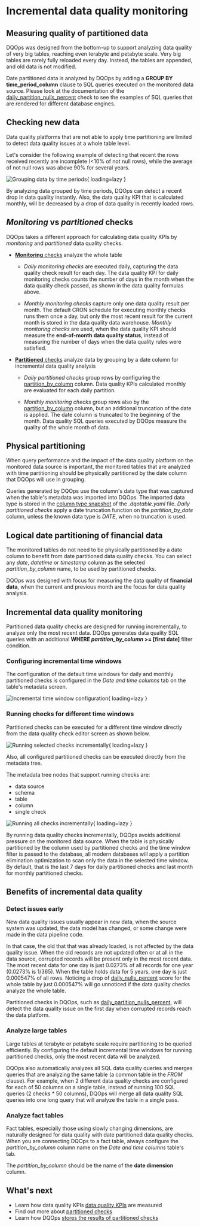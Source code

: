 # Incremental data quality monitoring

## Measuring quality of partitioned data
DQOps was designed from the bottom-up to support analyzing data quality of very big tables, reaching even terabyte and petabyte scale.
Very big tables are rarely fully reloaded every day. Instead, the tables are appended, and old data is not modified.

Date partitioned data is analyzed by DQOps by adding a **GROUP BY time_period_column** clause to SQL queries executed on the monitored data source.
Please look at the documentation of the [daily_partition_nulls_percent](../../checks/column/nulls/nulls-percent.md#daily-partition-nulls-percent)
check to see the examples of SQL queries that are rendered for different database engines.


## Checking new data
Data quality platforms that are not able to apply time partitioning are limited to detect data quality issues at a whole table level.

Let's consider the following example of detecting that recent the rows received recently are incomplete (<10% of not null rows), while
the average of not null rows was above 90% for several years.

![Grouping data by time periods](https://dqops.com/docs/images/concepts/grouping-by-time-periods/incremental_data_quality_by_time_periods_min.png){ loading=lazy }

By analyzing data grouped by time periods, DQOps can detect a recent drop in data quality instantly. Also, the data quality KPI that is
calculated monthly, will be decreased by a drop of data quality in recently loaded rows.


## _Monitoring_ vs _partitioned_ checks
DQOps takes a different approach for calculating data quality KPIs by *monitoring* and *partitioned* data quality checks.

 -  [**Monitoring** checks](../checks/monitoring-checks/monitoring-checks.md) analyze the whole table

     -  *Daily monitoring checks* are executed daily, capturing the data quality check result for each day. The data quality KPI for daily monitoring
        checks counts the number of days in the month when the data quality check passed, as shown in the data quality formulas above.

     -  *Monthly monitoring checks* capture only one data quality result per month. The default CRON schedule for executing monthly checks runs them
        once a day, but only the most recent result for the current month is stored in the data quality data warehouse.
        *Monthly monitoring checks* are used, when the data quality KPI should measure the **end-of-month data quality status**, instead
        of measuring the number of days when the data quality rules were satisfied.

 -  [**Partitioned** checks](../checks/partition-checks/partition-checks.md) analyze data by grouping by a date column
    for incremental data quality analysis

     -  *Daily partitioned checks* group rows by configuring the [partition_by_column](../checks/configuring-checks.md#table-level-partitioned-checks) column.
        Data quality KPIs calculated monthly are evaluated for each daily partition.

     -  *Monthly monitoring checks* group rows also by the [partition_by_column](../checks/configuring-checks.md#table-level-partitioned-checks) column,
        but an additional truncation of the date is applied. The date column is truncated to the beginning of the month. Data quality SQL queries
        executed by DQOps measure the quality of the whole month of data.


## Physical partitioning
When query performance and the impact of the data quality platform on the monitored data source is important, the monitored tables
that are analyzed with time partitioning should be physically partitioned by the date column that DQOps will use in grouping.

Queries generated by DQOps use the column's data type that was captured when the table's metadata was imported into DQOps.
The imported data type is stored in the [column type snapshot](../../reference/yaml/TableYaml.md#columntypesnapshotspec) of the *.dqotable.yaml* file.
*Daily partitioned checks* apply a date truncation function on the *partition_by_date* column, unless the known data type is *DATE*, when no truncation is used.


## Logical date partitioning of financial data
The monitored tables do not need to be physically partitioned by a date column to benefit from date partitioned data quality checks.
You can select any *date*, *datetime* or *timestamp* column as the selected *partition_by_column* name, to be used by partitioned checks.

DQOps was designed with focus for measuring the data quality of **financial data**, when the current and previous month are the focus
for data quality analysis.


## Incremental data quality monitoring
Partitioned data quality checks are designed for running incrementally, to analyze only the most recent data.
DQOps generates data quality SQL queries with an additional **WHERE *partition_by_column* >= [first date]** filter condition.

### **Configuring incremental time windows**
The configuration of the default time windows for daily and monthly partitioned checks is configured in the *Date and time columns* tab
on the table's metadata screen.

![Incremental time window configuration](https://dqops.com/docs/images/concepts/data-quality-kpis/time-partitioning-column-configuration-min.png){ loading=lazy }

### **Running checks for different time windows**
Partitioned checks can be executed for a different time window directly from the data quality check editor screen as shown below.

![Running selected checks incrementally](https://dqops.com/docs/images/concepts/data-quality-kpis/run-partitioned-checks-for-time-period-min.png){ loading=lazy }

Also, all configured partitioned checks can be executed directly from the metadata tree.

The metadata tree nodes that support running checks are:

- data source
- schema
- table
- column
- single check

![Running all checks incrementally](https://dqops.com/docs/images/concepts/data-quality-kpis/run-partitioned-checks-for-time-period-from-tree-min.png){ loading=lazy }

By running data quality checks incrementally, DQOps avoids additional pressure on the monitored data source.
When the table is physically partitioned by the column used by partitioned checks and the time window filter is passed to the database,
all modern databases will apply a partition elimination optimization to scan only the data in the selected time window.
By default, that is the last 7 days for daily partitioned checks and last month for monthly partitioned checks.

## Benefits of incremental data quality

### **Detect issues early**
New data quality issues usually appear in new data, when the source system was updated, the data model has changed,
or some change were made in the data pipeline code.

In that case, the old that that was already loaded, is not affected by the data quality issue.
When the old records are not updated often or at all in the data source, corrupted records will be present only in the most recent data. 
The most recent data for one day is just 0.0273%
of all records for one year (0.0273% is 1/365). When the table holds data for 5 years, one day is just 0.000547% of all rows.
Noticing a drop of [daily_nulls_percent](../../checks/column/nulls/nulls-percent.md#daily-nulls-percent) score for the whole
table by just 0.000547% will go unnoticed if the data quality checks analyze the whole table.

Partitioned checks in DQOps, such as [daily_partition_nulls_percent](../../checks/column/nulls/nulls-percent.md#daily-partition-nulls-percent),
will detect the data quality issue on the first day when corrupted records reach the data platform. 


### **Analyze large tables**
Large tables at terabyte or petabyte scale require partitioning to be queried efficiently. By configuring the default incremental time windows
for running partitioned checks, only the most recent data will be analyzed.

DQOps also automatically analyzes all SQL data quality queries and merges queries that are analyzing the same table (a common table in the *FROM* clause).
For example, when 2 different data quality checks are configured for each of 50 columns on a single table, instead of running 100 SQL queries (2 checks * 50 columns),
DQOps will merge all data quality SQL queries into one long query that will analyze the table in a single pass.


### **Analyze fact tables**
Fact tables, especially those using slowly changing dimensions, are naturally designed for data quality with date partitioned data quality checks.
When you are connecting DQOps to a fact table, always configure the *partition_by_column* column name on the *Date and time columns* table's tab.

The *partition_by_column* should be the name of the **date dimension** column.


## What's next
- Learn how data quality KPIs [data quality KPIs](./data-quality-kpis.md) are measured
- Find out more about [partitioned checks](../checks/partition-checks/partition-checks.md)
- Learn how DQOps [stores the results of partitioned checks](../data-storage/data-storage.md#partition-checks)
